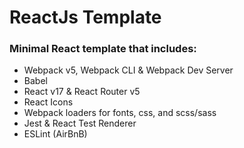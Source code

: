 # ReactJs Template

### Minimal React template that includes:
* Webpack v5, Webpack CLI & Webpack Dev Server
* Babel
* React v17 & React Router v5
* React Icons
* Webpack loaders for fonts, css, and scss/sass
* Jest & React Test Renderer
* ESLint (AirBnB)




